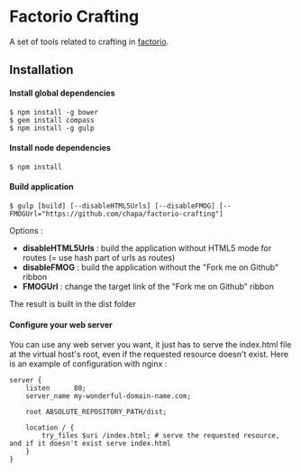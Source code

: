 # Factorio Crafting

A set of tools related to crafting in [factorio](http://www.factorio.com).

## Installation

#### Install global dependencies

```
$ npm install -g bower
$ gem install compass
$ npm install -g gulp
```

#### Install node dependencies

```
$ npm install
```

#### Build application

```
$ gulp [build] [--disableHTML5Urls] [--disableFMOG] [--FMOGUrl="https://github.com/chapa/factorio-crafting"]
```

Options :
* **disableHTML5Urls** : build the application without HTML5 mode for routes (= use hash part of urls as routes)
* **disableFMOG** : build the application without the "Fork me on Github" ribbon
* **FMOGUrl** : change the target link of the "Fork me on Github" ribbon

The result is built in the dist folder

#### Configure your web server

You can use any web server you want, it just has to serve the index.html file at the virtual host's root, even if the requested resource doesn't exist. Here is an example of configuration with nginx :

```
server {
    listen      80;
    server_name my-wonderful-domain-name.com;

    root ABSOLUTE_REPOSITORY_PATH/dist;

    location / {
        try_files $uri /index.html; # serve the requested resource, and if it doesn't exist serve index.html
    }
}
```
